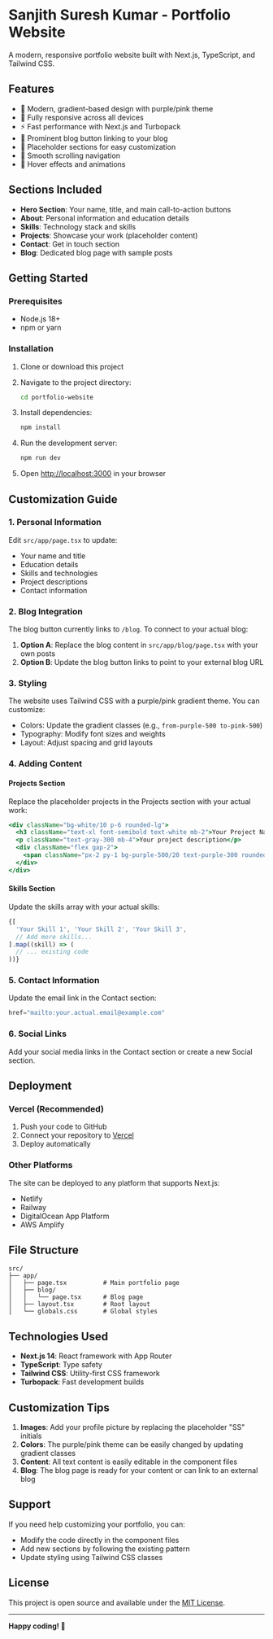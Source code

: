 # Sanjith Suresh Kumar - Portfolio Website

A modern, responsive portfolio website built with Next.js, TypeScript, and Tailwind CSS.

## Features

- 🎨 Modern, gradient-based design with purple/pink theme
- 📱 Fully responsive across all devices
- ⚡ Fast performance with Next.js and Turbopack
- 🎯 Prominent blog button linking to your blog
- 📝 Placeholder sections for easy customization
- 🔗 Smooth scrolling navigation
- 🌟 Hover effects and animations

## Sections Included

- **Hero Section**: Your name, title, and main call-to-action buttons
- **About**: Personal information and education details
- **Skills**: Technology stack and skills
- **Projects**: Showcase your work (placeholder content)
- **Contact**: Get in touch section
- **Blog**: Dedicated blog page with sample posts

## Getting Started

### Prerequisites

- Node.js 18+ 
- npm or yarn

### Installation

1. Clone or download this project
2. Navigate to the project directory:
   ```bash
   cd portfolio-website
   ```

3. Install dependencies:
   ```bash
   npm install
   ```

4. Run the development server:
   ```bash
   npm run dev
   ```

5. Open [http://localhost:3000](http://localhost:3000) in your browser

## Customization Guide

### 1. Personal Information

Edit `src/app/page.tsx` to update:
- Your name and title
- Education details
- Skills and technologies
- Project descriptions
- Contact information

### 2. Blog Integration

The blog button currently links to `/blog`. To connect to your actual blog:

1. **Option A**: Replace the blog content in `src/app/blog/page.tsx` with your own posts
2. **Option B**: Update the blog button links to point to your external blog URL

### 3. Styling

The website uses Tailwind CSS with a purple/pink gradient theme. You can customize:
- Colors: Update the gradient classes (e.g., `from-purple-500 to-pink-500`)
- Typography: Modify font sizes and weights
- Layout: Adjust spacing and grid layouts

### 4. Adding Content

#### Projects Section
Replace the placeholder projects in the Projects section with your actual work:
```jsx
<div className="bg-white/10 p-6 rounded-lg">
  <h3 className="text-xl font-semibold text-white mb-2">Your Project Name</h3>
  <p className="text-gray-300 mb-4">Your project description</p>
  <div className="flex gap-2">
    <span className="px-2 py-1 bg-purple-500/20 text-purple-300 rounded text-sm">Technology</span>
  </div>
</div>
```

#### Skills Section
Update the skills array with your actual skills:
```jsx
{[
  'Your Skill 1', 'Your Skill 2', 'Your Skill 3',
  // Add more skills...
].map((skill) => (
  // ... existing code
))}
```

### 5. Contact Information

Update the email link in the Contact section:
```jsx
href="mailto:your.actual.email@example.com"
```

### 6. Social Links

Add your social media links in the Contact section or create a new Social section.

## Deployment

### Vercel (Recommended)

1. Push your code to GitHub
2. Connect your repository to [Vercel](https://vercel.com)
3. Deploy automatically

### Other Platforms

The site can be deployed to any platform that supports Next.js:
- Netlify
- Railway
- DigitalOcean App Platform
- AWS Amplify

## File Structure

```
src/
├── app/
│   ├── page.tsx          # Main portfolio page
│   ├── blog/
│   │   └── page.tsx      # Blog page
│   ├── layout.tsx        # Root layout
│   └── globals.css       # Global styles
```

## Technologies Used

- **Next.js 14**: React framework with App Router
- **TypeScript**: Type safety
- **Tailwind CSS**: Utility-first CSS framework
- **Turbopack**: Fast development builds

## Customization Tips

1. **Images**: Add your profile picture by replacing the placeholder "SS" initials
2. **Colors**: The purple/pink theme can be easily changed by updating gradient classes
3. **Content**: All text content is easily editable in the component files
4. **Blog**: The blog page is ready for your content or can link to an external blog

## Support

If you need help customizing your portfolio, you can:
- Modify the code directly in the component files
- Add new sections by following the existing pattern
- Update styling using Tailwind CSS classes

## License

This project is open source and available under the [MIT License](LICENSE).

---

**Happy coding! 🚀**
